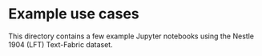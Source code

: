# Example use cases

This directory contains a few example Jupyter notebooks using the Nestle 1904 (LFT) Text-Fabric dataset.

